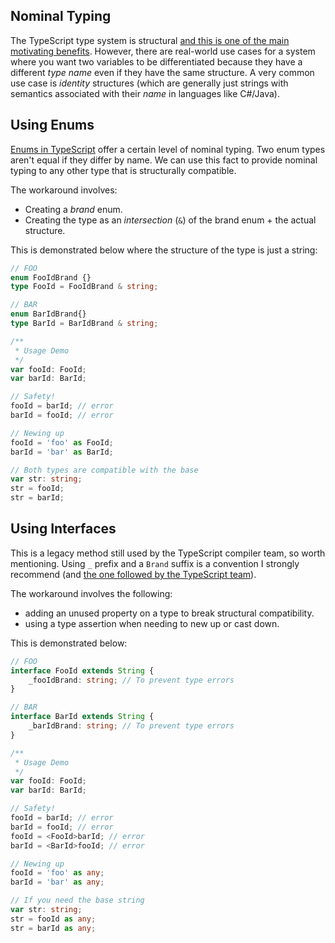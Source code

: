 ## Nominal Typing
The TypeScript type system is structural [and this is one of the main motivating benefits](../why-typescript.md). However, there are real-world use cases for a system where you want two variables to be differentiated because they have a different *type name* even if they have the same structure. A very common use case is *identity* structures (which are generally just strings with semantics associated with their *name* in languages like C#/Java).

## Using Enums
[Enums in TypeScript](../enums.md) offer a certain level of nominal typing. Two enum types aren't equal if they differ by name. We can use this fact to provide nominal typing to any other type that is structurally compatible.

The workaround involves:
* Creating a *brand* enum.
* Creating the type as an *intersection* (`&`) of the brand enum + the actual structure.

This is demonstrated below where the structure of the type is just a string:

```ts
// FOO
enum FooIdBrand {}
type FooId = FooIdBrand & string;

// BAR
enum BarIdBrand{}
type BarId = BarIdBrand & string;

/**
 * Usage Demo
 */
var fooId: FooId;
var barId: BarId;

// Safety!
fooId = barId; // error
barId = fooId; // error

// Newing up
fooId = 'foo' as FooId;
barId = 'bar' as BarId;

// Both types are compatible with the base
var str: string;
str = fooId;
str = barId;
```

## Using Interfaces

This is a legacy method still used by the TypeScript compiler team, so worth mentioning. Using `_` prefix and a `Brand` suffix is a convention I strongly recommend (and [the one followed by the TypeScript team](https://github.com/Microsoft/TypeScript/blob/7b48a182c05ea4dea81bab73ecbbe9e013a79e99/src/compiler/types.ts#L693-L698)).

The workaround involves the following:
* adding an unused property on a type to break structural compatibility.
* using a type assertion when needing to new up or cast down.

This is demonstrated below:

```ts
// FOO
interface FooId extends String {
    _fooIdBrand: string; // To prevent type errors
}

// BAR
interface BarId extends String {
    _barIdBrand: string; // To prevent type errors
}

/**
 * Usage Demo
 */
var fooId: FooId;
var barId: BarId;

// Safety!
fooId = barId; // error
barId = fooId; // error
fooId = <FooId>barId; // error
barId = <BarId>fooId; // error

// Newing up
fooId = 'foo' as any;
barId = 'bar' as any;

// If you need the base string
var str: string;
str = fooId as any;
str = barId as any;
```
